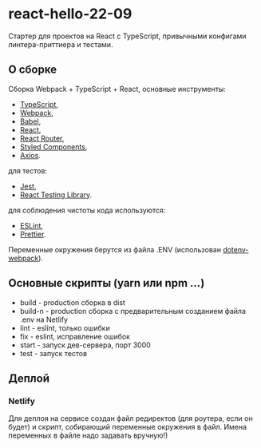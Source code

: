 # react-hello-22-09
Стартер для проектов на React с TypeScript, привычными конфигами линтера-приттиера и тестами.

## О сборке
Cборка Webpack + TypeScript + React, основные инструменты:
- [TypeScript](https://www.typescriptlang.org/docs/),
- [Webpack](https://webpack.js.org/guides/getting-started/),
- [Babel](https://babeljs.io/setup),
- [React](https://ru.react.js.org/docs/getting-started.html),
- [React Router](https://reactrouter.com/en/main),
- [Styled Components](https://styled-components.com/docs),
- [Axios](https://axios-http.com/docs/intro).

для тестов:
- [Jest](https://jestjs.io/docs/getting-started),
- [React Testing Library](https://testing-library.com/docs/react-testing-library/intro/).

для соблюдения чистоты кода используются:
- [ESLint](https://eslint.org/),
- [Prettier](https://prettier.io/).

Переменные окружения берутся из файла .ENV (использован [dotenv-webpack](https://www.npmjs.com/package/dotenv-webpack)).

## Основные скрипты (yarn или npm ...)
- build - production сборка в dist
- build-n - production сборка с предварительным созданием файла .env на Netlify
- lint - eslint, только ошибки
- fix - eslint, исправление ошибок
- start - запуск дев-сервера, порт 3000
- test - запуск тестов

## Деплой
### Netlify
Для деплоя на сервисе создан файл редиректов (для роутера, если он будет) и скрипт, собирающий переменные окружения в файл. Имена переменных в файле надо задавать вручную!)
